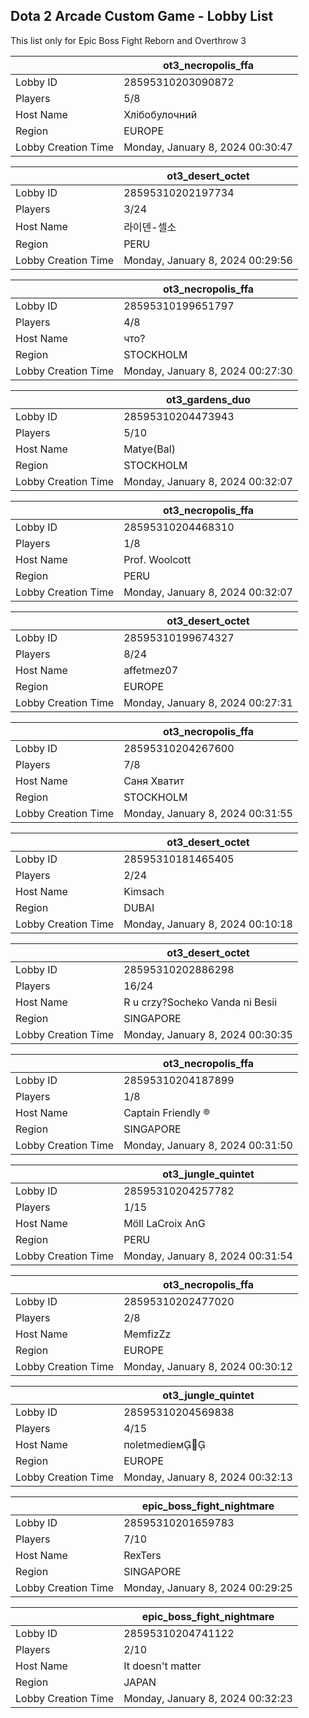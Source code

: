 ## Dota 2 Arcade Custom Game - Lobby List

This list only for Epic Boss Fight Reborn and Overthrow 3

|  | ot3_necropolis_ffa |
| ------ | ------ |
| Lobby ID | 28595310203090872 |
| Players | 5/8 |
| Host Name | Хлібобулочний |
| Region | EUROPE |
| Lobby Creation Time | Monday, January 8, 2024 00:30:47 |


|  | ot3_desert_octet |
| ------ | ------ |
| Lobby ID | 28595310202197734 |
| Players | 3/24 |
| Host Name | 라이덴-셀소 |
| Region | PERU |
| Lobby Creation Time | Monday, January 8, 2024 00:29:56 |


|  | ot3_necropolis_ffa |
| ------ | ------ |
| Lobby ID | 28595310199651797 |
| Players | 4/8 |
| Host Name | что? |
| Region | STOCKHOLM |
| Lobby Creation Time | Monday, January 8, 2024 00:27:30 |


|  | ot3_gardens_duo |
| ------ | ------ |
| Lobby ID | 28595310204473943 |
| Players | 5/10 |
| Host Name | Matye(Bal) |
| Region | STOCKHOLM |
| Lobby Creation Time | Monday, January 8, 2024 00:32:07 |


|  | ot3_necropolis_ffa |
| ------ | ------ |
| Lobby ID | 28595310204468310 |
| Players | 1/8 |
| Host Name | Prof. Woolcott |
| Region | PERU |
| Lobby Creation Time | Monday, January 8, 2024 00:32:07 |


|  | ot3_desert_octet |
| ------ | ------ |
| Lobby ID | 28595310199674327 |
| Players | 8/24 |
| Host Name | affetmez07 |
| Region | EUROPE |
| Lobby Creation Time | Monday, January 8, 2024 00:27:31 |


|  | ot3_necropolis_ffa |
| ------ | ------ |
| Lobby ID | 28595310204267600 |
| Players | 7/8 |
| Host Name | Саня Хватит |
| Region | STOCKHOLM |
| Lobby Creation Time | Monday, January 8, 2024 00:31:55 |


|  | ot3_desert_octet |
| ------ | ------ |
| Lobby ID | 28595310181465405 |
| Players | 2/24 |
| Host Name | Kimsach |
| Region | DUBAI |
| Lobby Creation Time | Monday, January 8, 2024 00:10:18 |


|  | ot3_desert_octet |
| ------ | ------ |
| Lobby ID | 28595310202886298 |
| Players | 16/24 |
| Host Name | R u crzy?Socheko Vanda ni Besii |
| Region | SINGAPORE |
| Lobby Creation Time | Monday, January 8, 2024 00:30:35 |


|  | ot3_necropolis_ffa |
| ------ | ------ |
| Lobby ID | 28595310204187899 |
| Players | 1/8 |
| Host Name | Captain Friendly ® |
| Region | SINGAPORE |
| Lobby Creation Time | Monday, January 8, 2024 00:31:50 |


|  | ot3_jungle_quintet |
| ------ | ------ |
| Lobby ID | 28595310204257782 |
| Players | 1/15 |
| Host Name | Möll LaCroix AnG|-| 3 |_0 |
| Region | PERU |
| Lobby Creation Time | Monday, January 8, 2024 00:31:54 |


|  | ot3_necropolis_ffa |
| ------ | ------ |
| Lobby ID | 28595310202477020 |
| Players | 2/8 |
| Host Name | MemfizZz |
| Region | EUROPE |
| Lobby Creation Time | Monday, January 8, 2024 00:30:12 |


|  | ot3_jungle_quintet |
| ------ | ------ |
| Lobby ID | 28595310204569838 |
| Players | 4/15 |
| Host Name | поletmedieм |
| Region | EUROPE |
| Lobby Creation Time | Monday, January 8, 2024 00:32:13 |


|  | epic_boss_fight_nightmare |
| ------ | ------ |
| Lobby ID | 28595310201659783 |
| Players | 7/10 |
| Host Name | RexTers |
| Region | SINGAPORE |
| Lobby Creation Time | Monday, January 8, 2024 00:29:25 |


|  | epic_boss_fight_nightmare |
| ------ | ------ |
| Lobby ID | 28595310204741122 |
| Players | 2/10 |
| Host Name | It doesn't matter |
| Region | JAPAN |
| Lobby Creation Time | Monday, January 8, 2024 00:32:23 |


